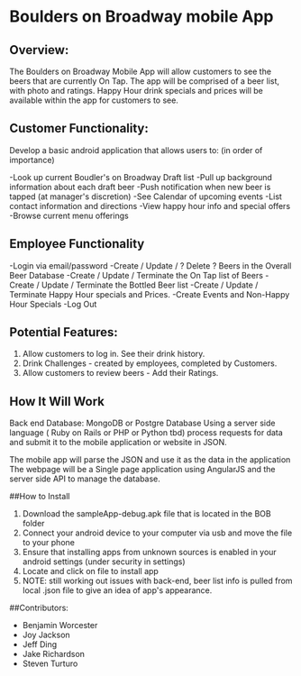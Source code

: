 # Boulders on Broadway mobile App

## Overview:
  The Boulders on Broadway Mobile App will allow customers to see the beers that are
  currently On Tap. The app will be comprised of a beer list, with photo and ratings.
  Happy Hour drink specials and prices will be available within the app for customers
  to see.
  
## Customer Functionality: 
Develop a basic android application that allows users to: (in order of importance)

-Look up current Boudler's on Broadway Draft list
-Pull up background information about each draft beer
-Push notification when new beer is tapped (at manager's discretion)
-See Calendar of upcoming events
-List contact information and directions
-View happy hour info and special offers
-Browse current menu offerings

## Employee Functionality

  -Login via email/password
  -Create / Update / ? Delete ? Beers in the Overall Beer Database
  -Create / Update / Terminate the On Tap list of Beers
  -Create / Update / Terminate the Bottled Beer list
  -Create / Update / Terminate Happy Hour specials and Prices.
  -Create Events and Non-Happy Hour Specials
  -Log Out

##   Potential Features:
  1. Allow customers to log in. See their drink history.
  2. Drink Challenges - created by employees, completed by Customers.
  3. Allow customers to review beers - Add their Ratings.
  
## How It Will Work

  Back end Database: MongoDB or Postgre Database
  Using a server side language ( Ruby on Rails or PHP or Python tbd) process requests for data and 
  submit it to the mobile application or website in JSON.
  
  The mobile app will parse the JSON and use it as the data in the application
  The webpage will be a Single page application using AngularJS and the server side API to manage the database.

##How to Install
  1. Download the sampleApp-debug.apk file that is located in the BOB folder
  2. Connect your android device to your computer via usb and move the file to your phone
  3. Ensure that installing apps from unknown sources is enabled in your android settings (under security in settings)
  4. Locate and click on file to install app
  5. NOTE: still working out issues with back-end, beer list info is pulled from local .json file to give an idea of app's appearance.
  
  ##Contributors:

  - Benjamin Worcester
  - Joy Jackson
  - Jeff Ding
  - Jake Richardson 
  - Steven Turturo
